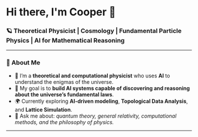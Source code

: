 # Hi there, I'm Cooper 👋

### 🪐 Theoretical Physicist | Cosmology | Fundamental Particle Physics | AI for Mathematical Reasoning

---

### 🔭 About Me
- 🧠 I’m a **theoretical and computational physicist** who uses **AI** to understand the enigmas of the universe.  
- 🤖 My goal is to **build AI systems capable of discovering and reasoning about the universe’s fundamental laws**.  
- 🌍 Currently exploring **AI-driven modeling**, **Topological Data Analysis**, and **Lattice Simulation**.  
- 🧩 Ask me about: *quantum theory, general relativity, computational methods, and the philosophy of physics.*

---
